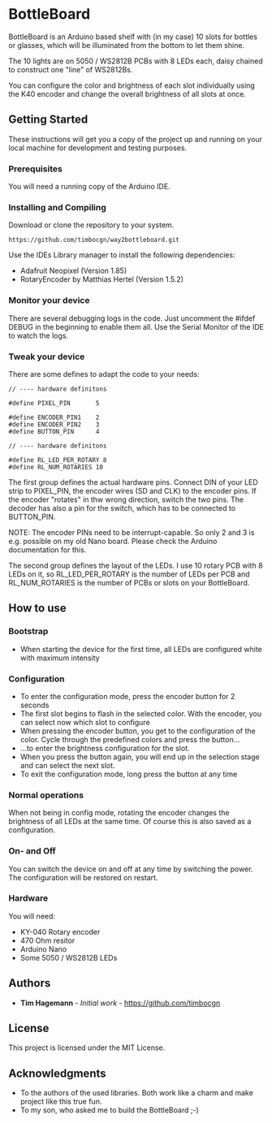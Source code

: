 # BottleBoard

BottleBoard is an Arduino based shelf with (in my case) 10 slots for bottles or glasses, which will be illuminated from the bottom to let them shine.

The 10 lights are on 5050 / WS2812B PCBs with 8 LEDs each, daisy chained 
to construct one "line" of WS2812Bs.

You can configure the color and brightness of each slot individually using the
K40 encoder and change the overall brightness of all slots at once.
    
## Getting Started

These instructions will get you a copy of the project up and running on your local machine for development and testing purposes. 

### Prerequisites

You will need a running copy of the Arduino IDE. 

### Installing and Compiling

Download or clone the repository to your system.

```
https://github.com/timbocgn/way2bottleboard.git
```

Use the IDEs Library manager to install the following dependencies:

- Adafruit Neopixel (Version 1.85)
- RotaryEncoder by Matthias Hertel (Version 1.5.2)

### Monitor your device

There are several debugging logs in the code. Just uncomment the #ifdef DEBUG in the beginning to enable them all. Use the Serial Monitor of the IDE to watch the logs.

### Tweak your device

There are some defines to adapt the code to your needs:

```
// ---- hardware definitons

#define PIXEL_PIN       5 

#define ENCODER_PIN1    2
#define ENCODER_PIN2    3
#define BUTTON_PIN      4

// ---- hardware definitons

#define RL_LED_PER_ROTARY 8
#define RL_NUM_ROTARIES 10
```

The first group defines the actual hardware pins. Connect DIN of your LED strip to PIXEL_PIN, the encoder wires (SD and CLK) to the encoder pins. If the encoder "rotates" in thw wrong direction, switch the two pins. The decoder has also a pin for the switch, which has to be connected to BUTTON_PIN.

NOTE: The encoder PINs need to be interrupt-capable. So only 2 and 3 is e.g. possible on my old Nano board. Please check the Arduino documentation for this.

The second group defines the layout of the LEDs. I use 10 rotary PCB with 8 LEDs on it, so RL_LED_PER_ROTARY is the number of LEDs per PCB and RL_NUM_ROTARIES is the number of PCBs or slots on your BottleBoard.

## How to use

### Bootstrap

- When starting the device for the first time, all LEDs are configured white with maximum intensity

### Configuration

- To enter the configuration mode, press the encoder button for 2 seconds
- The first slot begins to flash in the selected color. With the encoder, you can select now which slot to configure
- When pressing the encoder button, you get to the configuration of the color. Cycle through the predefined colors and press the button...
- ...to enter the brightness configuration for the slot. 
- When you press the button again, you will end up in the selection stage and can select the next slot.
- To exit the configuration mode, long press the button at any time

### Normal operations

When not being in config mode, rotating the encoder changes the brightness of all LEDs at the same time. Of course this is also saved as a configuration.

### On- and Off

You can switch the device on and off at any time by switching the power. The configuration will be restored on restart.

### Hardware 

You will need:

- KY-040 Rotary encoder
- 470 Ohm resitor
- Arduino Nano
- Some 5050 / WS2812B LEDs

## Authors

* **Tim Hagemann** - *Initial work* - https://github.com/timbocgn

## License

This project is licensed under the MIT License.

## Acknowledgments

* To the authors of the used libraries. Both work like a charm and make project like this true fun.
* To my son, who asked me to build the BottleBoard ;-)
